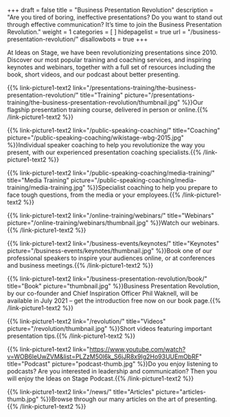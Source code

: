 +++
draft 			= false
title 			= "Business Presentation Revolution"
description		= "Are you tired of boring, ineffective presentations? Do you want to stand out through effective communication? It’s time to join the Business Presentation Revolution."
weight			= 1
categories		= [ ]
hidepagelist		= true
url 				= "/business-presentation-revolution/"
disallowbots		= true
+++

At Ideas on Stage, we have been revolutionizing presentations since 2010. Discover our most popular training and coaching services, and inspiring keynotes and webinars, together with a full set of resources including the book, short videos, and our podcast about better presenting.

{{% link-picture1-text2 link="/presentations-training/the-business-presentation-revolution/" title="Training" picture="/presentations-training/the-business-presentation-revolution/thumbnail.jpg" %}}Our flagship presentation training course, delivered in person or online.{{% /link-picture1-text2 %}}

{{% link-picture1-text2 link="/public-speaking-coaching/" title="Coaching" picture="/public-speaking-coaching/wikistage-wbg-2015.jpg" %}}Individual speaker coaching to help you revolutionize the way you present, with our experienced presentation coaching specialists.{{% /link-picture1-text2 %}}

{{% link-picture1-text2 link="/public-speaking-coaching/media-training/" title="Media Training" picture="/public-speaking-coaching/media-training/media-training.jpg" %}}Specialist coaching to help you prepare to face tough questions, from the media or your employees.{{% /link-picture1-text2 %}}

{{% link-picture1-text2 link="/online-training/webinars/" title="Webinars" picture="/online-training/webinars/thumbnail.jpg" %}}Watch our webinars.{{% /link-picture1-text2 %}} 

{{% link-picture1-text2 link="/business-events/keynotes/" title="Keynotes" picture="/business-events/keynotes/thumbnail.jpg" %}}Book one of our professional speakers to inspire your audiences online, or at conferences and business meetings.{{% /link-picture1-text2 %}}

{{% link-picture1-text2 link="/business-presentation-revolution/book/" title="Book" picture="thumbnail.jpg" %}}Business Presentation Revolution, by our co-founder and Chief Inspiration Officer Phil Waknell, will be available in July 2021 – get the introduction free now on our book page.{{% /link-picture1-text2 %}} 

{{% link-picture1-text2 link="/revolution/" title="Videos" picture="/revolution/thumbnail.jpg" %}}Short videos featuring important presentation tips.{{% /link-picture1-text2 %}} 

{{% link-picture1-text2 link="https://www.youtube.com/watch?v=WOB6leUwZVM&list=PLZzM50I6k_S6jJR8x9Ig2Ho93UUEmObRF" title="Podcast" picture="podcast-thumb.jpg" %}}Do you enjoy listening to podcasts? Are you interested in leadership and communication? Then you will enjoy the Ideas on Stage Podcast.{{% /link-picture1-text2 %}}

{{% link-picture1-text2 link="/news/" title="Articles" picture="articles-thumb.jpg" %}}Browse through our many articles on the art of presenting.{{% /link-picture1-text2 %}}

